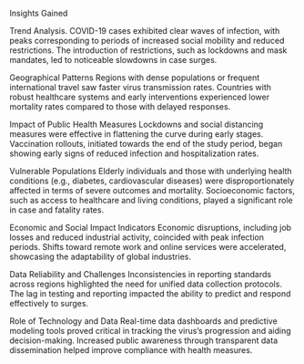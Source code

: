 Insights Gained

Trend Analysis.
COVID-19 cases exhibited clear waves of infection, with peaks corresponding to periods of increased social mobility and reduced restrictions.
The introduction of restrictions, such as lockdowns and mask mandates, led to noticeable slowdowns in case surges.

Geographical Patterns
Regions with dense populations or frequent international travel saw faster virus transmission rates.
Countries with robust healthcare systems and early interventions experienced lower mortality rates compared to those with delayed responses.

Impact of Public Health Measures
Lockdowns and social distancing measures were effective in flattening the curve during early stages.
Vaccination rollouts, initiated towards the end of the study period, began showing early signs of reduced infection and hospitalization rates.

Vulnerable Populations
Elderly individuals and those with underlying health conditions (e.g., diabetes, cardiovascular diseases) were disproportionately affected in terms of severe outcomes and mortality.
Socioeconomic factors, such as access to healthcare and living conditions, played a significant role in case and fatality rates.

Economic and Social Impact Indicators
Economic disruptions, including job losses and reduced industrial activity, coincided with peak infection periods.
Shifts toward remote work and online services were accelerated, showcasing the adaptability of global industries.

Data Reliability and Challenges
Inconsistencies in reporting standards across regions highlighted the need for unified data collection protocols.
The lag in testing and reporting impacted the ability to predict and respond effectively to surges.

Role of Technology and Data
Real-time data dashboards and predictive modeling tools proved critical in tracking the virus’s progression and aiding decision-making.
Increased public awareness through transparent data dissemination helped improve compliance with health measures.
